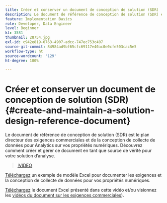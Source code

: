 ```yaml
---
title: Créer et conserver un document de conception de solution (SDR)
description: Le document de référence de conception de solution (SDR) est le plan directeur des exigences commerciales et de la conception de collecte de données pour Analytics sur vos propriétés numériques. Découvrez comment créer et gérer ce document en tant que source de vérité pour votre solution d’analyse.
feature: Implementation Basics
role: Developer, Data Engineer
level: Beginner
kt: 3581
thumbnail: 28754.jpg
exl-id: c942e819-0763-4907-adcc-747ec753c407
source-git-commit: 84984ad9bf65cfc69117e40ac0e0cfe503cac5e5
workflow-type: ht
source-wordcount: '129'
ht-degree: 100%

---
```


# Créer et conserver un document de conception de solution (SDR){#create-and-maintain-a-solution-design-reference-document}

Le document de référence de conception de solution (SDR) est le plan directeur des exigences commerciales et de la conception de collecte de données pour Analytics sur vos propriétés numériques. Découvrez comment créer et gérer ce document en tant que source de vérité pour votre solution d’analyse.

>[!VIDEO](https://video.tv.adobe.com/v/28754/?quality=12&learn=on)

[Téléchargez](assets/aa-implementation-playbook.xlsx) un exemple de modèle Excel pour documenter les exigences et la conception de collecte de données pour vos propriétés numériques.

[Téléchargez](assets/geometrixx-clothiers-brd-sdr.xlsx) le document Excel présenté dans cette vidéo et/ou visionnez les [vidéos du document sur les exigences commerciales](creating-a-business-requirements-document.md)).
